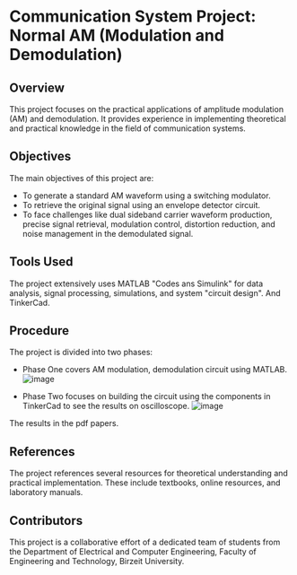 # Communication System Project: Normal AM (Modulation and Demodulation)

## Overview
This project focuses on the practical applications of amplitude modulation (AM) and demodulation. It provides experience in implementing theoretical and practical knowledge in the field of communication systems.

## Objectives
The main objectives of this project are:
- To generate a standard AM waveform using a switching modulator.
- To retrieve the original signal using an envelope detector circuit.
- To face challenges like dual sideband carrier waveform production, precise signal retrieval, modulation control, distortion reduction, and noise management in the demodulated signal.

## Tools Used
The project extensively uses MATLAB "Codes ans Simulink" for data analysis, signal processing, simulations, and system "circuit design". And TinkerCad.

## Procedure
The project is divided into two phases:
- Phase One covers AM modulation, demodulation circuit using MATLAB.
  ![image](https://github.com/ManarShawahni/Communication-System-project/assets/137074063/01c14ebc-9222-4dfe-9132-2dfe55d340ef)

- Phase Two focuses on building the circuit using the components in TinkerCad to see the results on oscilloscope.
  ![image](https://github.com/ManarShawahni/Communication-System-project/assets/137074063/bddc5f35-2d58-4a40-94d7-3c6854f00702)

The results in the pdf papers.

## References
The project references several resources for theoretical understanding and practical implementation. These include textbooks, online resources, and laboratory manuals.

## Contributors
This project is a collaborative effort of a dedicated team of students from the Department of Electrical and Computer Engineering, Faculty of Engineering and Technology, Birzeit University.
